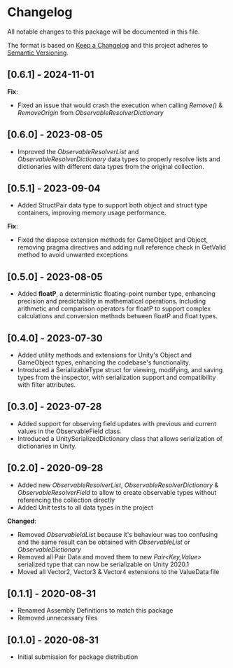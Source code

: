 # Changelog
All notable changes to this package will be documented in this file.

The format is based on [Keep a Changelog](http://keepachangelog.com/en/1.0.0/)
and this project adheres to [Semantic Versioning](http://semver.org/spec/v2.0.0.html).

## [0.6.1] - 2024-11-01

**Fix**:
- Fixed an issue that would crash the execution when calling *Remove()* & *RemoveOrigin* from *ObservableResolverDictionary*

## [0.6.0] - 2023-08-05

- Improved the *ObservableResolverList* and *ObservableResolverDictionary* data types to properly resolve lists and dictionaries with different data types from the original collection.

## [0.5.1] - 2023-09-04

- Added StructPair data type to support both object and struct type containers, improving memory usage performance.

**Fix**:
- Fixed the dispose extension methods for GameObject and Object, removing pragma directives and adding null reference check in GetValid method to avoid unwanted exceptions

## [0.5.0] - 2023-08-05

- Added **floatP**, a deterministic floating-point number type, enhancing precision and predictability in mathematical operations. Including arithmetic and comparison operators for floatP to support complex calculations and conversion methods between floatP and float types.

## [0.4.0] - 2023-07-30

- Added utility methods and extensions for Unity's Object and GameObject types, enhancing the codebase's functionality.
- Introduced a SerializableType struct for viewing, modifying, and saving types from the inspector, with serialization support and compatibility with filter attributes.

## [0.3.0] - 2023-07-28

- Added support for observing field updates with previous and current values in the ObservableField class.
- Introduced a UnitySerializedDictionary class that allows serialization of dictionaries in Unity.

## [0.2.0] - 2020-09-28

- Added new *ObservableResolverList*, *ObservableResolverDictionary* & *ObservableResolverField* to allow to create observable types without referencing the collection directly
- Added Unit tests to all data types in the project

**Changed**:
- Removed *ObservableIdList* because it's behaviour was too confusing and the same result can be obtained with *ObservableList* or *ObservableDictionary*
- Removed all Pair Data and moved them to new *Pair<Key,Value>* serialized type that can now be serializable on Unity 2020.1
- Moved all Vector2, Vector3 & Vector4 extensions to the ValueData file

## [0.1.1] - 2020-08-31

- Renamed Assembly Definitions to match this package
- Removed unnecessary files

## [0.1.0] - 2020-08-31

- Initial submission for package distribution
